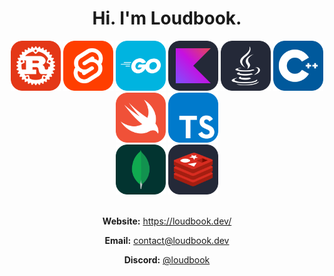 <div align="center">
    
  # Hi. I'm Loudbook.
  <img src="https://github.com/tandpfun/skill-icons/blob/main/icons/Rust.svg" height="80"> 
  <img src="https://github.com/tandpfun/skill-icons/blob/main/icons/Svelte.svg" height="80">
  <img src="https://github.com/tandpfun/skill-icons/blob/main/icons/GoLang.svg" height="80">  
  <img src="https://github.com/tandpfun/skill-icons/blob/main/icons/Kotlin-Dark.svg" height="80">
  <img src="https://github.com/tandpfun/skill-icons/blob/main/icons/Java-Dark.svg" height="80">  
  <img src="https://github.com/tandpfun/skill-icons/blob/main/icons/CPP.svg" height="80">  
  <img src="https://github.com/tandpfun/skill-icons/blob/main/icons/Swift.svg" height="80">  
  <img src="https://github.com/tandpfun/skill-icons/blob/main/icons/TypeScript.svg" height="80">
  <br> 
  <img src="https://github.com/tandpfun/skill-icons/blob/main/icons/MongoDB.svg" height="80">
  <img src="https://github.com/tandpfun/skill-icons/blob/main/icons/Redis-Dark.svg" height="80">
  <br>
  <br>

  **Website:** https://loudbook.dev/

  **Email:** contact@loudbook.dev
    
  **Discord:** [@loudbook](https://discordapp.com/users/664597683511492608)
</div>
